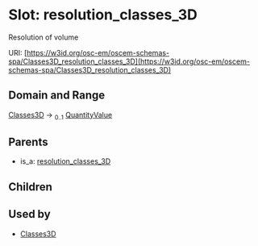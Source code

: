 
# Slot: resolution_classes_3D

Resolution of volume

URI: [https://w3id.org/osc-em/oscem-schemas-spa/Classes3D_resolution_classes_3D](https://w3id.org/osc-em/oscem-schemas-spa/Classes3D_resolution_classes_3D)


## Domain and Range

[Classes3D](Classes3D.md) &#8594;  <sub>0..1</sub> [QuantityValue](QuantityValue.md)

## Parents

 *  is_a: [resolution_classes_3D](resolution_classes_3D.md)

## Children


## Used by

 * [Classes3D](Classes3D.md)
